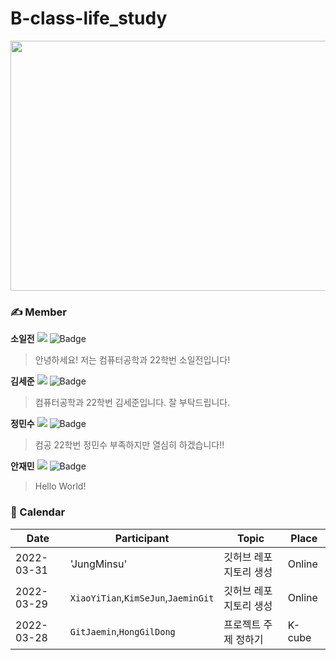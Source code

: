 # B-class-life_study
<img src="https://user-images.githubusercontent.com/101861731/160595087-cd20d4c2-8600-4d0b-8664-407110effe48.jpg" width="1000" height="400"/>

### ✍️ Member
**소일전**
<a href="https://github.com/sevenxyt48"><img src="https://img.shields.io/github/followers/sevenxyt48?label=XIAO YITIAN&style=social"/></a>
![Badge](https://img.shields.io/badge/email-sevenxyt48%40gmail.com-green)
> 안녕하세요! 저는 컴퓨터공학과 22학번 소일전입니다!

**김세준**
<a href="https://github.com/SettleKim"><img src="https://img.shields.io/github/followers/SettleKim?label=SettleKim&style=social"/></a>
![Badge](https://img.shields.io/badge/email-ggsejun777@naver.com-blue)
> 컴퓨터공학과 22학번 김세준입니다. 잘 부탁드립니다.

**정민수**
<a href="https://github.com/MINNNNNNNNNNNNN"><img src="https://img.shields.io/github/followers/MINNNNNNNNNNNNN?label=JungMinsu&style=social"/></a>
![Badge](https://img.shields.io/badge/email-wjdalstn02%40konkuk.ac.kr-lightgrey)
> 컴공 22학번 정민수 부족하지만 열심히 하겠습니다!!

**안재민**
<a href="https://github.com/anjm1020"><img src="https://img.shields.io/github/followers/anjm1020?label=AnGit&style=social"/></a>
![Badge](https://img.shields.io/badge/email-anjm1020%40gmail.com-red)
> Hello World!

### 📆 Calendar
|Date |Participant|Topic|Place|
|--|--|--|--|
|2022-03-31|'JungMinsu'|깃허브 레포지토리 생성|Online|
|2022-03-29|`XiaoYiTian`,`KimSeJun`,`JaeminGit`| 깃허브 레포지토리 생성|Online|
|2022-03-28|`GitJaemin`,`HongGilDong`| 프로젝트 주제 정하기 |K-cube|
